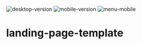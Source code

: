 ![desktop-version](https://user-images.githubusercontent.com/82916857/130542725-44f0112a-9e8e-4c99-9e0b-10719595fd9a.png)
![mobile-version](https://user-images.githubusercontent.com/82916857/130542728-1d726fe8-dc24-48f4-8a2d-250dfdc488be.png)
![menu-mobile](https://user-images.githubusercontent.com/82916857/130542730-5fd6127a-f5ba-4800-b926-27d633c4e80e.png)
# landing-page-template
